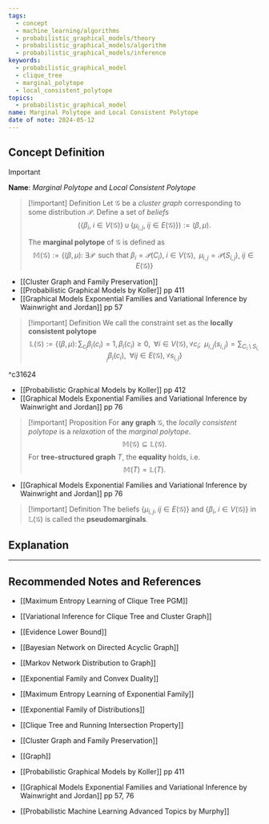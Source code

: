 ```yaml
---
tags:
  - concept
  - machine_learning/algorithms
  - probabilistic_graphical_models/theory
  - probabilistic_graphical_models/algorithm
  - probabilistic_graphical_models/inference
keywords:
  - probabilistic_graphical_model
  - clique_tree
  - marginal_polytope
  - local_consistent_polytope
topics:
  - probabilistic_graphical_model
name: Marginal Polytope and Local Consistent Polytope
date of note: 2024-05-12
---
```


## Concept Definition

>[!important]
>**Name**: *Marginal Polytope* and *Local Consistent Polytope*

>[!important] Definition
>Let $\mathcal{G}$ be a *cluster graph* corresponding to some distribution $\mathcal{P}$. Define a set of *beliefs* $$(\{ \beta_{i},\; i\in V(\mathcal{G}) \}\,\cup\, \{ \mu_{i,j},\; ij\in E(\mathcal{G}) \}) := (\beta, \mu).$$
>
>The **marginal polytope** of $\mathcal{G}$ is defined as
>$$
>\mathbb{M}(\mathcal{G}) := \left\{(\beta, \mu):\;\exists \mathcal{P}\; \text{ such that } \beta_{i} = \mathcal{P}(C_{i}),\; i\in V(\mathcal{G}),\;\; \mu_{i,j} = \mathcal{P}(S_{i,j}),\; ij\in E(\mathcal{G}) \right\} 
>$$


- [[Cluster Graph and Family Preservation]]
- [[Probabilistic Graphical Models by Koller]] pp 411
- [[Graphical Models Exponential Families and Variational Inference by Wainwright and Jordan]] pp 57 


>[!important] Definition
>We call the constraint set as the **locally consistent polytope**
>$$
>\mathbb{L}(\mathcal{G}) := \left\{(\beta, \mu):\, \sum_{c_{i}}\beta_{i}(c_{i}) = 1,\,  \beta_{i}(c_{i}) \ge 0,\;\; \forall i \in V(\mathcal{G}),\,\forall c_{i};\;\;  \mu_{i,j}(s_{i,j}) = \sum_{C_{i} \setminus S_{i,j}}\beta_{i}(c_{i}),\;\; \forall ij\in E(\mathcal{G}),\,\forall s_{i,j}\right\} 
>$$  

^c31624

- [[Probabilistic Graphical Models by Koller]] pp 412
- [[Graphical Models Exponential Families and Variational Inference by Wainwright and Jordan]] pp 76


>[!important] Proposition
>For **any graph** $\mathcal{G}$,  the *locally consistent polytope* is a *relaxation* of the *marginal polytope*.
>$$
>\mathbb{M}(\mathcal{G}) \subseteq \mathbb{L}(\mathcal{G}).
>$$
>For **tree-structured graph** $T$,  the **equality** holds, i.e.
>$$
>\mathbb{M}(T) = \mathbb{L}(T).
>$$

- [[Graphical Models Exponential Families and Variational Inference by Wainwright and Jordan]] pp 76

>[!important] Definition
>The beliefs $\{\mu_{i,j}, \;ij\in E(\mathcal{G})\}$ and $\{\beta_{i},\; i\in V(\mathcal{G})\}$ in $\mathbb{L}(\mathcal{G})$ is called the **pseudomarginals**.


## Explanation







-----------
##  Recommended Notes and References

- [[Maximum Entropy Learning of Clique Tree PGM]]
- [[Variational Inference for Clique Tree and Cluster Graph]]

- [[Evidence Lower Bound]]



- [[Bayesian Network on Directed Acyclic Graph]]
- [[Markov Network Distribution to Graph]]

- [[Exponential Family and Convex Duality]]
- [[Maximum Entropy Learning of Exponential Family]]
- [[Exponential Family of Distributions]]

- [[Clique Tree and Running Intersection Property]]
- [[Cluster Graph and Family Preservation]]
- [[Graph]]


- [[Probabilistic Graphical Models by Koller]] pp 411
- [[Graphical Models Exponential Families and Variational Inference by Wainwright and Jordan]] pp 57, 76
- [[Probabilistic Machine Learning Advanced Topics by Murphy]]
